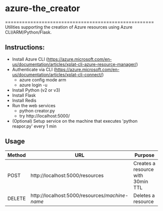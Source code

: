 # azure-the_creator
=====================================================
Utilities supporting the creation of Azure resources using Azure CLI/ARM/Python/Flask.

Instructions:
-------------

- Install Azure CLI (https://azure.microsoft.com/en-us/documentation/articles/xplat-cli-azure-resource-manager/)
- Authenticate via CLI (https://azure.microsoft.com/en-us/documentation/articles/xplat-cli-connect/)
	- azure config mode arm
	- azure login -u <username>
- Install Python (v2 or v3)
- Install Flask
- Install Redis
- Run the web services
	- python creator.py
	- try http://localhost:5000/
- (Optional) Setup service on the machine that executes 'python reapor.py' every 1 min


Usage
----------------

| Method        | URL                                            | Purpose  |
| ------------- | ---------------------------------------------- | -------- |
| POST          | http://localhost:5000/resources                | Creates a resource with 30min TTL |
| DELETE        | http://localhost:5000/resources/*machine-name* | Deletes a resource |
